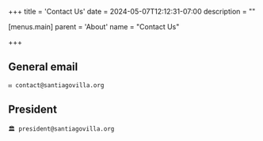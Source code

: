 +++
title = 'Contact Us'
date = 2024-05-07T12:12:31-07:00
description = ""

[menus.main]
    parent = 'About'
    name = "Contact Us"

+++

## General email
    ✉️ contact@santiagovilla.org

## President
    🏛️ president@santiagovilla.org
